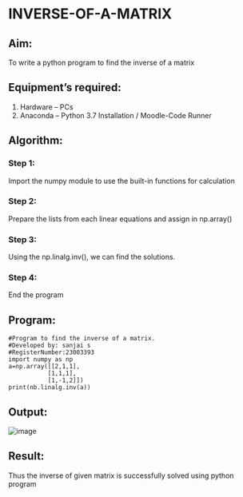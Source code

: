# INVERSE-OF-A-MATRIX
## Aim:
To write a python program to find the inverse of a matrix
## Equipment’s required:
1. 	Hardware – PCs
2. 	Anaconda – Python 3.7 Installation / Moodle-Code Runner
## Algorithm:
### Step 1: 
Import the numpy module to use the built-in functions for calculation
### Step 2: 
Prepare the lists from each linear equations and assign in np.array()
### Step 3: 
Using the np.linalg.inv(), we can find the solutions.
### Step 4: 
End the program

## Program:
```
#Program to find the inverse of a matrix.
#Developed by: sanjai s
#RegisterNumber:23003393
import numpy as np
a=np.array([[2,1,1],
           [1,1,1],
           [1,-1,2]])
print(nb.linalg.inv(a))
```
## Output:
![image](https://github.com/Sanjaikee/INVERSE-OF-A-MATRIX/assets/150231888/aa69136c-bccd-4409-9fb4-4f5ee904558f)


## Result:
Thus the inverse of given matrix is successfully solved using python program

